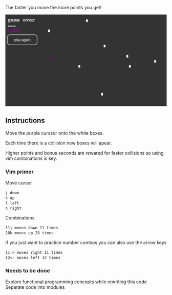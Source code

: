 The faster you move the more points you get!

![screenshot](./portfolio_vim.jpg)

## Instructions

Move the purple curssor onto the white boxes.

Each time there is a collision new boxes will apear.

Higher points and bonus seconds are rewared for faster collisions so using vim combinations is key.

### Vim primer

Move cursor
```
j down
k up
l left
h right
```

Combinations
```
11j moves down 11 times
28k moves up 28 times
```

If you just want to practice number combos you can also use the arrow keys
```
11-> moves right 11 times
12<- moves left 12 times
```

### Needs to be done
Explore functional programming concepts while rewriting this code
Separate code into modules
